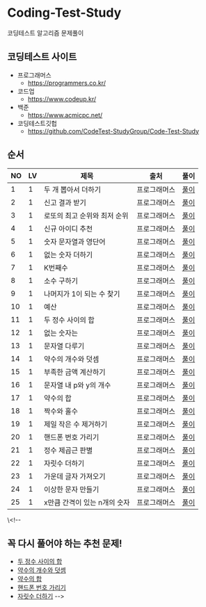 # Coding-Test-Study #
코딩테스트 알고리즘 문제풀이 


## 코딩테스트 사이트 ##
+ 프로그래머스   
    - https://programmers.co.kr/
+ 코드업
    - https://www.codeup.kr/
+ 백준
    - https://www.acmicpc.net/
+ 코딩테스트깃헙
    - https://github.com/CodeTest-StudyGroup/Code-Test-Study

## 순서 ##

NO | LV | 제목 | 출처 | 풀이
---- | ---- | ---- | ---- | ----
1 | 1 | 두 개 뽑아서 더하기 | 프로그래머스 | [풀이](https://github.com/orange601/Coding-Test-Study/tree/main/programmers/level1/%EB%91%90%20%EA%B0%9C%20%EB%BD%91%EC%95%84%EC%84%9C%20%EB%8D%94%ED%95%98%EA%B8%B0)
2 | 1 | 신고 결과 받기 | 프로그래머스 | [풀이](https://github.com/orange601/Coding-Test-Study/tree/main/programmers/level1/%EC%8B%A0%EA%B3%A0%20%EA%B2%B0%EA%B3%BC%20%EB%B0%9B%EA%B8%B0)
3 | 1 | 로또의 최고 순위와 최저 순위 | 프로그래머스 |[풀이](https://github.com/orange601/Coding-Test-Study/tree/main/programmers/level1/%EB%A1%9C%EB%98%90%EC%9D%98%20%EC%B5%9C%EA%B3%A0%20%EC%88%9C%EC%9C%84%EC%99%80%20%EC%B5%9C%EC%A0%80%20%EC%88%9C%EC%9C%84)
4 | 1 | 신규 아이디 추천 | 프로그래머스 | [풀이](https://github.com/orange601/Coding-Test-Study/blob/main/programmers/level1/%EC%8B%A0%EA%B7%9C%20%EC%95%84%EC%9D%B4%EB%94%94%20%EC%B6%94%EC%B2%9C/README.md)
5 | 1 | 숫자 문자열과 영단어 | 프로그래머스 | [풀이](https://github.com/orange601/Coding-Test-Study/blob/main/programmers/level1/%EC%88%AB%EC%9E%90%20%EB%AC%B8%EC%9E%90%EC%97%B4%EA%B3%BC%20%EC%98%81%EB%8B%A8%EC%96%B4/README.md)
6 | 1 | 없는 숫자 더하기 | 프로그래머스 | [풀이](https://github.com/orange601/Coding-Test-Study/blob/main/programmers/level1/%EC%97%86%EB%8A%94%20%EC%88%AB%EC%9E%90%20%EB%8D%94%ED%95%98%EA%B8%B0/README.md)
7 | 1 | K번째수 | 프로그래머스 | [풀이](https://github.com/orange601/Coding-Test-Study/tree/main/programmers/level1/K%EB%B2%88%EC%A7%B8%EC%88%98)
8 | 1 | 소수 구하기 | 프로그래머스 | [풀이](https://github.com/orange601/Coding-Test-Study/blob/main/programmers/level1/%EC%86%8C%EC%88%98%20%EB%A7%8C%EB%93%A4%EA%B8%B0/README.md)
9 | 1 | 나머지가 1이 되는 수 찾기 | 프로그래머스 | [풀이](https://github.com/orange601/Coding-Test-Study/blob/main/programmers/level1/%EB%82%98%EB%A8%B8%EC%A7%80%EA%B0%80%201%EC%9D%B4%20%EB%90%98%EB%8A%94%20%EC%88%98%20%EC%B0%BE%EA%B8%B0/README.md)
10 | 1 | 예산 | 프로그래머스 | [풀이](https://github.com/orange601/Coding-Test-Study/blob/main/programmers/level1/%EC%98%88%EC%82%B0/README.md)
11 | 1 | 두 정수 사이의 합 | 프로그래머스 | [풀이](https://github.com/orange601/Coding-Test-Study/tree/main/programmers/level1/%EB%91%90%20%EC%A0%95%EC%88%98%20%EC%82%AC%EC%9D%B4%EC%9D%98%20%ED%95%A9)
12 | 1 | 없는 숫자는  | 프로그래머스 | [풀이](https://github.com/orange601/Coding-Test-Study/blob/main/programmers/level1/%EC%97%86%EB%8A%94%20%EC%88%AB%EC%9E%90%EB%8A%94%20%EC%8B%AB%EC%96%B4/RemoveEqualNumbers.java)
13 | 1 | 문자열 다루기 | 프로그래머스 | [풀이](https://github.com/orange601/Coding-Test-Study/tree/main/programmers/level1/%EB%AC%B8%EC%9E%90%EC%97%B4%20%EB%8B%A4%EB%A3%A8%EA%B8%B0%20%EA%B8%B0%EB%B3%B8)
14 | 1 | 약수의 개수와 덧셈 | 프로그래머스 | [풀이](https://github.com/orange601/Coding-Test-Study/tree/main/programmers/level1/%EC%95%BD%EC%88%98%EC%9D%98%20%EA%B0%9C%EC%88%98%EC%99%80%20%EB%8D%A7%EC%85%88)
15 | 1 | 부족한 금액 계산하기 | 프로그래머스 | [풀이](https://github.com/orange601/Coding-Test-Study/tree/main/programmers/level1/%EB%B6%80%EC%A1%B1%ED%95%9C%20%EA%B8%88%EC%95%A1%20%EA%B3%84%EC%82%B0%ED%95%98%EA%B8%B0)
16 | 1 | 문자열 내 p와 y의 개수 | 프로그래머스 | [풀이](https://github.com/orange601/Coding-Test-Study/tree/main/programmers/level1/%EB%AC%B8%EC%9E%90%EC%97%B4%20%EB%82%B4%20p%EC%99%80%20y%EC%9D%98%20%EA%B0%9C%EC%88%98)
17 | 1 | 약수의 합 | 프로그래머스 | [풀이](https://github.com/orange601/Coding-Test-Study/tree/main/programmers/level1/%EC%95%BD%EC%88%98%EC%9D%98%20%ED%95%A9)
18 | 1 | 짝수와 홀수 | 프로그래머스 | [풀이](https://github.com/orange601/Coding-Test-Study/tree/main/programmers/level1/%EC%A7%9D%EC%88%98%EC%99%80%20%ED%99%80%EC%88%98)
19 | 1 | 제일 작은 수 제거하기 | 프로그래머스 | [풀이](https://github.com/orange601/Coding-Test-Study/tree/main/programmers/level1/%EC%A0%9C%EC%9D%BC%20%EC%9E%91%EC%9D%80%20%EC%88%98%20%EC%A0%9C%EA%B1%B0%ED%95%98%EA%B8%B0)
20 | 1 | 핸드폰 번호 가리기 | 프로그래머스 | [풀이](https://github.com/orange601/Coding-Test-Study/blob/main/programmers/level1/%ED%95%B8%EB%93%9C%ED%8F%B0%20%EB%B2%88%ED%98%B8%20%EA%B0%80%EB%A6%AC%EA%B8%B0/README.md)
21 | 1 | 정수 제곱근 판별 | 프로그래머스 | [풀이](https://github.com/orange601/Coding-Test-Study/edit/main/programmers/level1/%EC%A0%95%EC%88%98%20%EC%A0%9C%EA%B3%B1%EA%B7%BC%20%ED%8C%90%EB%B3%84/README.md)
22 | 1 | 자릿수 더하기 | 프로그래머스 | [풀이](https://github.com/orange601/Coding-Test-Study/tree/main/programmers/level1/%EC%9E%90%EB%A6%BF%EC%88%98%20%EB%8D%94%ED%95%98%EA%B8%B0)
23 | 1 | 가운데 글자 가져오기 | 프로그래머스 | [풀이](https://github.com/orange601/Coding-Test-Study/tree/main/programmers/level1/%EA%B0%80%EC%9A%B4%EB%8D%B0%20%EA%B8%80%EC%9E%90%20%EA%B0%80%EC%A0%B8%EC%98%A4%EA%B8%B0)
24 | 1 | 이상한 문자 만들기 | 프로그래머스 | [풀이](https://github.com/orange601/Coding-Test-Study/tree/main/programmers/level1/%EC%9D%B4%EC%83%81%ED%95%9C%20%EB%AC%B8%EC%9E%90%20%EB%A7%8C%EB%93%A4%EA%B8%B0)
25 | 1 | x만큼 간격이 있는 n개의 숫자 | 프로그래머스 | [풀이](https://github.com/orange601/Coding-Test-Study/tree/main/programmers/level1/x%EB%A7%8C%ED%81%BC%20%EA%B0%84%EA%B2%A9%EC%9D%B4%20%EC%9E%88%EB%8A%94%20n%EA%B0%9C%EC%9D%98%20%EC%88%AB%EC%9E%90)

\\<!--
## 꼭 다시 풀어야 하는 추천 문제! ##
- [두 정수 사이의 합](https://github.com/orange601/Coding-Test-Study/tree/main/programmers/level1/%EB%91%90%20%EC%A0%95%EC%88%98%20%EC%82%AC%EC%9D%B4%EC%9D%98%20%ED%95%A9)
- [약수의 개수와 덧셈](https://github.com/orange601/Coding-Test-Study/tree/main/programmers/level1/%EC%95%BD%EC%88%98%EC%9D%98%20%EA%B0%9C%EC%88%98%EC%99%80%20%EB%8D%A7%EC%85%88)
- [약수의 합](https://github.com/orange601/Coding-Test-Study/tree/main/programmers/level1/%EC%95%BD%EC%88%98%EC%9D%98%20%ED%95%A9)
- [핸드폰 번호 가리기](https://github.com/orange601/Coding-Test-Study/blob/main/programmers/level1/%ED%95%B8%EB%93%9C%ED%8F%B0%20%EB%B2%88%ED%98%B8%20%EA%B0%80%EB%A6%AC%EA%B8%B0/README.md)
- [자릿수 더하기](https://github.com/orange601/Coding-Test-Study/tree/main/programmers/level1/%EC%9E%90%EB%A6%BF%EC%88%98%20%EB%8D%94%ED%95%98%EA%B8%B0)
-->
